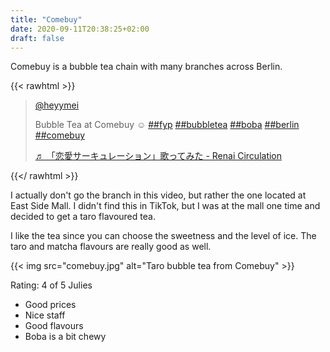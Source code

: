 ```yaml
---
title: "Comebuy"
date: 2020-09-11T20:38:25+02:00
draft: false
---
```


Comebuy is a bubble tea chain with many branches across Berlin.

{{< rawhtml >}}

<blockquote class="tiktok-embed" cite="https://www.tiktok.com/@heyymei/video/6866719501040291078" data-video-id="6866719501040291078" style="max-width: 605px;min-width: 325px;" > <section> <a target="_blank" title="@heyymei" href="https://www.tiktok.com/@heyymei">@heyymei</a> <p>Bubble Tea at Comebuy ☺️ <a title="fyp" target="_blank" href="https://www.tiktok.com/tag/fyp">##fyp</a> <a title="bubbletea" target="_blank" href="https://www.tiktok.com/tag/bubbletea">##bubbletea</a> <a title="boba" target="_blank" href="https://www.tiktok.com/tag/boba">##boba</a> <a title="berlin" target="_blank" href="https://www.tiktok.com/tag/berlin">##berlin</a> <a title="comebuy" target="_blank" href="https://www.tiktok.com/tag/comebuy">##comebuy</a></p> <a target="_blank" title="♬ 「恋愛サーキュレーション」歌ってみた - Renai Circulation" href="https://www.tiktok.com/music/「恋愛サーキュレーション」歌ってみた-6675986316234066689">♬ 「恋愛サーキュレーション」歌ってみた - Renai Circulation</a> </section> </blockquote> <script async src="https://www.tiktok.com/embed.js"></script>

{{</ rawhtml >}}

I actually don't go the branch in this video, but rather the one located at East Side Mall. I didn't find this in TikTok, but I was at the mall one time and decided to get a taro flavoured tea.

I like the tea since you can choose the sweetness and the level of ice. The taro and matcha flavours are really good as well.

{{< img src="comebuy.jpg" alt="Taro bubble tea from Comebuy" >}}

Rating: 4 of 5 Julies

- Good prices
- Nice staff
- Good flavours
- Boba is a bit chewy
